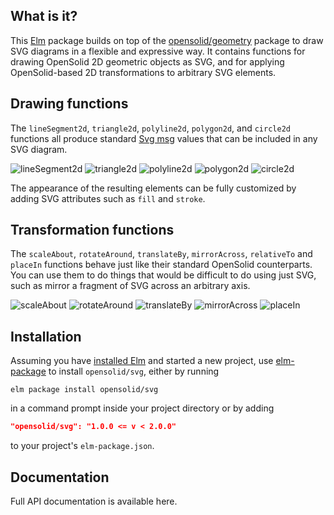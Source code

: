 ## What is it?

This [Elm](http://elm-lang.org) package builds on top of the
[opensolid/geometry](http://package.elm-lang.org/packages/opensolid/geometry/latest)
package to draw SVG diagrams in a flexible and expressive way. It contains
functions for drawing OpenSolid 2D geometric objects as SVG, and for applying
OpenSolid-based 2D transformations to arbitrary SVG elements.

## Drawing functions

The `lineSegment2d`, `triangle2d`, `polyline2d`, `polygon2d`, and `circle2d`
functions all produce standard
[Svg msg](http://package.elm-lang.org/packages/elm-lang/svg/latest/Svg#Svg)
values that can be included in any SVG diagram.

![lineSegment2d](https://opensolid.github.io/images/svg/1.0/lineSegment2d.svg)
![triangle2d](https://opensolid.github.io/images/svg/1.0/triangle2d.svg)
![polyline2d](https://opensolid.github.io/images/svg/1.0/polyline2d.svg)
![polygon2d](https://opensolid.github.io/images/svg/1.0/polygon2d.svg)
![circle2d](https://opensolid.github.io/images/svg/1.0/circle2d.svg)

The appearance of the resulting elements can be fully customized by adding SVG
attributes such as `fill` and `stroke`.

## Transformation functions

The `scaleAbout`, `rotateAround`, `translateBy`, `mirrorAcross`, `relativeTo`
and `placeIn` functions behave just like their standard OpenSolid counterparts.
You can use them to do things that would be difficult to do using just SVG, such
as mirror a fragment of SVG across an arbitrary axis.

![scaleAbout](https://opensolid.github.io/images/svg/1.0/scaleAbout.svg)
![rotateAround](https://opensolid.github.io/images/svg/1.0/rotateAround.svg)
![translateBy](https://opensolid.github.io/images/svg/1.0/translateBy.svg)
![mirrorAcross](https://opensolid.github.io/images/svg/1.0/mirrorAcross.svg)
![placeIn](https://opensolid.github.io/images/svg/1.0/placeIn.svg)

## Installation

Assuming you have [installed Elm](https://guide.elm-lang.org/install.html) and
started a new project, use [elm-package](https://guide.elm-lang.org/install.html#elm-package)
to install `opensolid/svg`, either by running

```
elm package install opensolid/svg
```

in a command prompt inside your project directory or by adding

```json
"opensolid/svg": "1.0.0 <= v < 2.0.0"
```

to your project's `elm-package.json`.

## Documentation

Full API documentation is available here.
